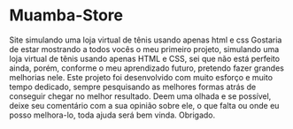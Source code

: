 # Muamba-Store
Site simulando uma loja virtual de tênis usando apenas html e css
Gostaria de estar mostrando a todos vocês o meu primeiro projeto, simulando uma loja virtual de tênis usando apenas HTML e CSS, sei que não está perfeito ainda, porém, conforme o meu aprendizado futuro, pretendo fazer grandes melhorias nele.
Este projeto foi desenvolvido com muito esforço e muito tempo dedicado, sempre pesquisando as melhores formas atrás de conseguir chegar no melhor resultado.
Deem uma olhada e se possível, deixe seu comentário com a sua opinião sobre ele, o que falta ou onde eu posso melhora-lo, toda ajuda será bem vinda.
Obrigado.

